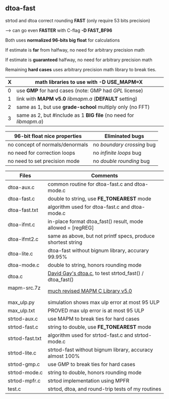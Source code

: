## dtoa-fast		
strtod and dtoa correct rounding **FAST** (only require 53 bits precision)

--> can go even **FASTER** with C-flag **-D FAST_BF96**  

Both uses **normalized 96-bits big float** for calculations  	

If estimate is **far** from halfway, no need for arbitrary precision math		

If estimate is **guaranteed** halfway, no need for arbitrary precision math

Remaining **hard cases** uses arbitrary precision math library to break ties.		
		
| X | math libraries to use with -D USE_MAPM=X                            |		
|---| --------------------------------------------------------------------|
| 0 | use **GMP** for hard cases (note: GMP had *GPL* license)            |		
| 1 | link with **MAPM v5.0** *libmapm.a* (**DEFAULT** setting)           |		
| 2 | same as 1, but use **grade-school** multiply only (no FFT)          |		
| 3 | same as 2, but #include as 1 **BIG file** (no need for *libmapm.a*) |		
			
		
| 96-bit float nice properties    | Eliminated bugs |		
| ----------------------------    | --------------- |		
| no concept of normals/denormals | no *boundary crossing* bug |		
| no need for correction loops    | no *infinite loops* bug    |		
| no need to set precision mode   | no *double rounding* bug   |		
		
| Files           | Comments |		
| -----           | -------- |		
| dtoa-aux.c      | common routine for dtoa-fast.c and dtoa-mode.c              |		
| dtoa-fast.c     | double to string, use **FE_TONEAREST** mode                 |		
| dtoa-fast.txt   | algorithm used for dtoa-fast.c and dtoa-mode.c              |
| dtoa-ifmt.c     | in-place format dtoa_fast() result, mode allowed = [regREG] |	
| dtoa-ifmt2.c    | same as above, but not printf specs, produce shortest string|
| dtoa-lite.c     | dtoa-fast without bignum library, accurary 99.95%           |
| dtoa-mode.c     | double to string, honors rounding mode                      |		
| dtoa.c          | [David Gay's dtoa.c](http://www.netlib.org/fp/), to test strtod_fast() / dtoa_fast() |		
| mapm-src.7z     | [much revised MAPM C Library v5.0](https://github.com/achan001/MAPM-5) |		
| max_ulp.py      | simulation shows max ulp error at most 95 ULP               |
| max_ulp.txt     | PROVED max ulp error is at most 95 ULP                      |
| strtod-aux.c    | use MAPM to break ties for hard cases                       |		
| strtod-fast.c   | string to double, use **FE_TONEAREST** mode                 |		
| strtod-fast.txt | algorithm used for strtod-fast.c and strtod-mode.c          |		
| strtod-lite.c   | strtod-fast without bignum library, accuracy almost 100%    |
| strtod-gmp.c    | use GMP to break ties for hard cases                        |
| strtod-mode.c   | string to double, honors rounding mode                      |
| strtod-mpfr.c   | strtod implementation using MPFR                            |
| test.c          | strtod, dtoa, and round-trip tests of my routines           |	
